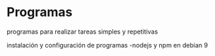 # Programas
programas para realizar tareas simples y repetitivas

instalación y configuración de programas
  -nodejs y npm en debian 9
